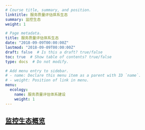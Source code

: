 ```yaml
---
# Course title, summary, and position.
linktitle: 服务质量评估体系生态
summary: 监控生态
weight: 1

# Page metadata.
title: 服务质量评估体系生态
date: "2018-09-09T00:00:00Z"
lastmod: "2018-09-09T00:00:00Z"
draft: false  # Is this a draft? true/false
toc: true  # Show table of contents? true/false
type: docs  # Do not modify.

# Add menu entry to sidebar.
# - name: Declare this menu item as a parent with ID `name`.
# - weight: Position of link in menu.
menu:
  ecology:
    name: 服务质量评估体系建设
    weight: 1
---
```


## [监控生态概览](../ecology/ecology/)
